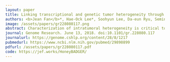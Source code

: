 ```yaml
---
layout: paper
title: Linking transcriptional and genetic tumor heterogeneity through allele analysis of single-cell RNA-seq data
authors: <b>Jean Fan</b>*, Hae-Ock Lee*, Soohyun Lee, Da-eun Ryu, Semin Lee, Catherine Xue, Seok Jin Kim, Kihyun Kim, Nikolas Barkas, Peter J Park, Woong-Yang Park^ and Peter V Kharchenko^
image: /assets/papers/gr228080117.png
abstract: Characterization of intratumoral heterogeneity is critical to cancer therapy, as presence of phenotypically diverse cell populations commonly fuels relapse and resistance to treatment. Although genetic variation is a well-studied source of intratumoral heterogeneity, the functional impact of most genetic alterations remains unclear. Even less understood is the relative importance of other factors influencing heterogeneity, such as epigenetic state or tumor microenvironment. To investigate the relationship between genetic and transcriptional heterogeneity in a context of cancer progression, we devised a computational approach called HoneyBADGER to identify copy number variation and loss-of-heterozygosity in individual cells from single-cell RNA-sequencing data. By integrating allele and normalized expression information, HoneyBADGER is able to identify and infer the presence of subclone-specific alterations in individual cells and reconstruct underlying subclonal architecture. Examining several tumor types, we show that HoneyBADGER is effective at identifying deletion, amplifications, and copy-neutral loss-of-heterozygosity events, and is capable of robustly identifying subclonal focal alterations as small as 10 megabases. We further apply HoneyBADGER to analyze single cells from a progressive multiple myeloma patient to identify major genetic subclones that exhibit distinct transcriptional signatures relevant to cancer progression. Surprisingly, other prominent transcriptional subpopulations within these tumors did not line up with the genetic subclonal structure, and were likely driven by alternative, non-clonal mechanisms. These results highlight the need for integrative analysis to understand the molecular and phenotypic heterogeneity in cancer.
journal: Genome Research. June 13, 2018. doi:10.1101/gr.228080.117
journalurl: https://genome.cshlp.org/content/28/8/1217
pubmedurl: https://www.ncbi.nlm.nih.gov/pubmed/29898899
pdfurl: /assets/papers/gr228080117.pdf
code: https://jef.works/HoneyBADGER/
---
```

